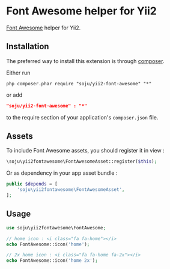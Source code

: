 Font Awesome helper for Yii2
============================

[Font Awesome](http://fortawesome.github.io/Font-Awesome/) helper for Yii2.

Installation
------------
The preferred way to install this extension is through [composer](http://getcomposer.org/download/).

Either run

```
php composer.phar require "soju/yii2-font-awesome" "*"
```

or add

```json
"soju/yii2-font-awesome" : "*"
```

to the require section of your application's `composer.json` file.

Assets
------
To include Font Awesome assets, you should register it in view :

```php
\soju\yii2fontawesome\FontAwesomeAsset::register($this);
```

Or as dependency in your app asset bundle :

```php
public $depends = [
    'soju\yii2fontawesome\FontAwesomeAsset',
];
```

Usage
-----

```php
use soju\yii2fontawesome\FontAwesome;

// home icon : <i class="fa fa-home"></i>
echo FontAwesome::icon('home');

// 2x home icon : <i class="fa fa-home fa-2x"></i>
echo FontAwesome::icon('home 2x');

```
